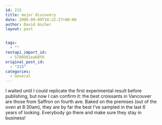 ```yaml
---
id: 215
title: major discovery
date: 2006-09-09T10:22:27+00:00
author: David Ascher
layout: post


tags:
  - ""
restapi_import_id:
  - 5780561eab8f6
original_post_id:
  - "215"
categories:
  - General
---
```

I waited until I could replicate the first experimental result before  
publishing, but now I can confirm it: the best croissants in Vancouver  
are those from Saffron on fourth ave. Baked on the premises (out of the  
oven at 8:30am), they are by far the best I&#8217;ve sampled in the last 6  
years of looking. Everybody go there and make sure they stay in  
business!